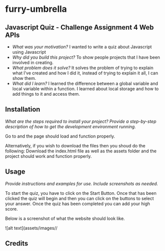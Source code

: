 # furry-umbrella

## Javascript Quiz - Challenge Assignment 4 Web APIs

- *What was your motivation?*  I wanted to write a quiz about Javascript using Javascript
- *Why did you build this project?*  To show people projects that I have been involved in creating.
- *What problem does it solve?*  It solves the problem of trying to explain what I've created and how I did it, instead of trying to explain it all, I can show them.
- *What did I learn?* I learned the difference between a global variable and local variable within a function.  I learned about local storage and how to add things to it and access them.



## Installation

*What are the steps required to install your project? Provide a step-by-step description of how to get the development environment running.*

Go to  and the page should load and function properly. 

Alternatively, if you wish to download the files then you shoud do the following:
Download the index.html file as well as the assets folder and the project should work and function properly. 

## Usage

*Provide instructions and examples for use. Include screenshots as needed.*

To start the quiz, you have to click on the Start Button. Once that has been clicked the quiz will begin and then you can click on the buttons to select your answer. Once the quiz has been completed you can add your high score.


Below is a screenshot of what the website should look like.


![alt text](assets/images//


## Credits
